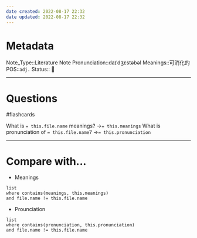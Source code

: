 ```yaml
---
date created: 2022-08-17 22:32
date updated: 2022-08-17 22:32
---
```


# Metadata

Note_Type::Literature Note
Pronunciation::daɪˈdʒɛstəbəl
Meanings::可消化的
POS::`adj.`
Status:: 👶

---

# Questions

#flashcards

What is `= this.file.name` meanings? ->`= this.meanings` <!--SR:!2022-08-21,4,270-->
What is pronunciation of `= this.file.name`? ->`= this.pronunciation` <!--SR:!2022-08-21,4,270-->

---

# Compare with...

- Meanings

```dataview
list
where contains(meanings, this.meanings)
and file.name != this.file.name
```

- Prounciation

```dataview
list
where contains(pronunciation, this.pronunciation)
and file.name != this.file.name
```
